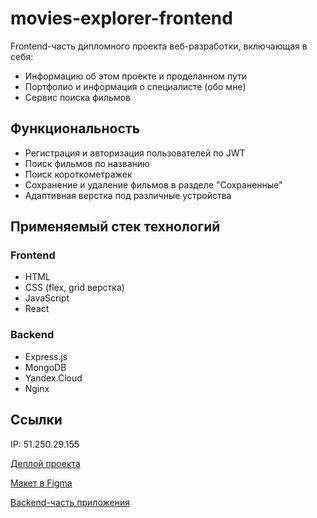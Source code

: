 # movies-explorer-frontend

Frontend-часть дипломного проекта веб-разработки, включающая в себя:

- Информацию об этом проекте и проделанном пути
- Портфолио и информация о специалисте (обо мне)
- Сервис поиска фильмов

## Функциональность

- Регистрация и авторизация пользователей по JWT
- Поиск фильмов по названию
- Поиск короткометражек
- Сохранение и удаление фильмов в разделе "Сохраненные"
- Адаптивная верстка под различные устройства

## Применяемый стек технологий

### Frontend
- HTML
- CSS (flex, grid верстка)
- JavaScript
- React

### Backend
- Express.js
- MongoDB
- Yandex.Cloud
- Nginx


## Ссылки

IP: 51.250.29.155

[Деплой проекта](https://movie.ageshinobi.nomoreparties.sbs/)

[Макет в Figma](https://disk.yandex.ru/d/97EJHPfioMYI1w)

[Backend-часть приложения](https://github.com/AgeShinobi/movies-explorer-api/)
